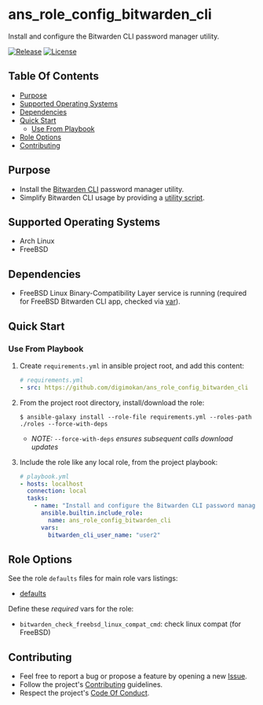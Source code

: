 # ans_role_config_bitwarden_cli

Install and configure the Bitwarden CLI password manager utility.

[![Release](https://img.shields.io/github/release/digimokan/ans_role_config_bitwarden_cli.svg?label=release)](https://github.com/digimokan/ans_role_config_bitwarden_cli/releases/latest "Latest Release Notes")
[![License](https://img.shields.io/badge/license-MIT-blue.svg?label=license)](LICENSE.md "Project License")

## Table Of Contents

* [Purpose](#purpose)
* [Supported Operating Systems](#supported-operating-systems)
* [Dependencies](#dependencies)
* [Quick Start](#quick-start)
    * [Use From Playbook](#use-from-playbook)
* [Role Options](#role-options)
* [Contributing](#contributing)

## Purpose

* Install the [Bitwarden CLI](https://bitwarden.com/help/cli/) password
  manager utility.
* Simplify Bitwarden CLI usage by providing a
  [utility script](../templates/do_bitwarden_cli.j2).

## Supported Operating Systems

* Arch Linux
* FreeBSD

## Dependencies

* FreeBSD Linux Binary-Compatibility Layer service is running (required for
  FreeBSD Bitwarden CLI app, checked via [var](../defaults/main/os/freebsd.yml)).

## Quick Start

### Use From Playbook

1. Create `requirements.yml` in ansible project root, and add this content:

   ```yaml
   # requirements.yml
   - src: https://github.com/digimokan/ans_role_config_bitwarden_cli
   ```

2. From the project root directory, install/download the role:

   ```shell
   $ ansible-galaxy install --role-file requirements.yml --roles-path ./roles --force-with-deps
   ```

   * _NOTE:_ `--force-with-deps` _ensures subsequent calls download updates_

3. Include the role like any local role, from the project playbook:

   ```yaml
   # playbook.yml
   - hosts: localhost
     connection: local
     tasks:
       - name: "Install and configure the Bitwarden CLI password manager utility"
         ansible.builtin.include_role:
           name: ans_role_config_bitwarden_cli
         vars:
           bitwarden_cli_user_name: "user2"
   ```

## Role Options

See the role `defaults` files for main role vars listings:

  * [defaults](../defaults/main/)

Define these _required_ vars for the role:

  * `bitwarden_check_freebsd_linux_compat_cmd`: check linux compat (for FreeBSD)

## Contributing

* Feel free to report a bug or propose a feature by opening a new
  [Issue](https://github.com/digimokan/ans_role_config_bitwarden_cli/issues).
* Follow the project's [Contributing](CONTRIBUTING.md) guidelines.
* Respect the project's [Code Of Conduct](CODE_OF_CONDUCT.md).

